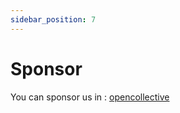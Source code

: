 ```yaml
---
sidebar_position: 7
---
```


# Sponsor

You can sponsor us in : [opencollective](https://opencollective.com/react-native-echarts-pro#category-CONTRIBUTE)
    
